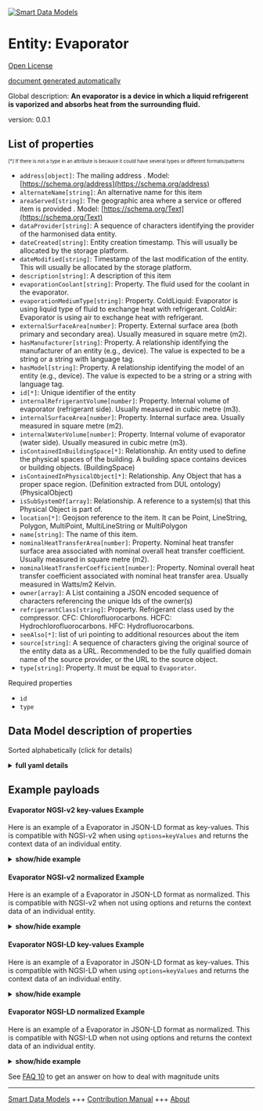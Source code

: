 <!-- 10-Header -->  
[![Smart Data Models](https://smartdatamodels.org/wp-content/uploads/2022/01/SmartDataModels_logo.png "Logo")](https://smartdatamodels.org)  
Entity: Evaporator  
==================<!-- /10-Header -->  
<!-- 15-License -->  
[Open License](https://github.com/smart-data-models//dataModel.S4BLDG/blob/master/Evaporator/LICENSE.md)  
[document generated automatically](https://docs.google.com/presentation/d/e/2PACX-1vTs-Ng5dIAwkg91oTTUdt8ua7woBXhPnwavZ0FxgR8BsAI_Ek3C5q97Nd94HS8KhP-r_quD4H0fgyt3/pub?start=false&loop=false&delayms=3000#slide=id.gb715ace035_0_60)  
<!-- /15-License -->  
<!-- 20-Description -->  
Global description: **An evaporator is a device in which a liquid refrigerent is vaporized and absorbs heat from the surrounding fluid.**  
version: 0.0.1  
<!-- /20-Description -->  
<!-- 30-PropertiesList -->  

## List of properties  

<sup><sub>[*] If there is not a type in an attribute is because it could have several types or different formats/patterns</sub></sup>  
- `address[object]`: The mailing address  . Model: [https://schema.org/address](https://schema.org/address)- `alternateName[string]`: An alternative name for this item  - `areaServed[string]`: The geographic area where a service or offered item is provided  . Model: [https://schema.org/Text](https://schema.org/Text)- `dataProvider[string]`: A sequence of characters identifying the provider of the harmonised data entity.  - `dateCreated[string]`: Entity creation timestamp. This will usually be allocated by the storage platform.  - `dateModified[string]`: Timestamp of the last modification of the entity. This will usually be allocated by the storage platform.  - `description[string]`: A description of this item  - `evaporationCoolant[string]`: Property. The fluid used for the coolant in the evaporator.  - `evaporationMediumType[string]`: Property. ColdLiquid: Evaporator is using liquid type of fluid to exchange heat with refrigerant. ColdAir: Evaporator is using air to exchange heat with refrigerant.  - `externalSurfaceArea[number]`: Property. External surface area (both primary and secondary area). Usually measured in square metre (m2).  - `hasManufacturer[string]`: Property. A relationship identifying the manufacturer of an entity (e.g., device). The value is expected to be a string or a string with language tag.  - `hasModel[string]`: Property. A relationship identifying the model of an entity (e.g., device). The value is expected to be a string or a string with language tag.  - `id[*]`: Unique identifier of the entity  - `internalRefrigerantVolume[number]`: Property. Internal volume of evaporator (refrigerant side). Usually measured in cubic metre (m3).  - `internalSurfaceArea[number]`: Property. Internal surface area. Usually measured in square metre (m2).  - `internalWaterVolume[number]`: Property. Internal volume of evaporator (water side). Usually measured in cubic metre (m3).  - `isContainedInBuildingSpace[*]`: Relationship. An entity used to define the physical spaces of the building. A building space contains devices or building objects. (BuildingSpace)  - `isContainedInPhysicalObject[*]`: Relationship. Any Object that has a proper space region.  (Definition extracted from DUL ontology) (PhysicalObject)  - `isSubSystemOf[array]`: Relationship. A reference to a system(s) that this Physical Object is part of.  - `location[*]`: Geojson reference to the item. It can be Point, LineString, Polygon, MultiPoint, MultiLineString or MultiPolygon  - `name[string]`: The name of this item.  - `nominalHeatTransferArea[number]`: Property. Nominal heat transfer surface area associated with nominal overall heat transfer coefficient. Usually measured in square metre (m2).  - `nominalHeatTransferCoefficient[number]`: Property. Nominal overall heat transfer coefficient associated with nominal heat transfer area. Usually measured in Watts/m2 Kelvin.  - `owner[array]`: A List containing a JSON encoded sequence of characters referencing the unique Ids of the owner(s)  - `refrigerantClass[string]`: Property. Refrigerant class used by the compressor. CFC: Chlorofluorocarbons. HCFC: Hydrochlorofluorocarbons. HFC: Hydrofluorocarbons.  - `seeAlso[*]`: list of uri pointing to additional resources about the item  - `source[string]`: A sequence of characters giving the original source of the entity data as a URL. Recommended to be the fully qualified domain name of the source provider, or the URL to the source object.  - `type[string]`: Property. It must be equal to `Evaporator`.  <!-- /30-PropertiesList -->  
<!-- 35-RequiredProperties -->  
Required properties  
- `id`  - `type`  <!-- /35-RequiredProperties -->  
<!-- 40-RequiredProperties -->  
<!-- /40-RequiredProperties -->  
<!-- 50-DataModelHeader -->  
## Data Model description of properties  
Sorted alphabetically (click for details)  
<!-- /50-DataModelHeader -->  
<!-- 60-ModelYaml -->  
<details><summary><strong>full yaml details</strong></summary>    
```yaml  
Evaporator:    
  description: An evaporator is a device in which a liquid refrigerent is vaporized and absorbs heat from the surrounding fluid.    
  properties:    
    address:    
      description: The mailing address    
      properties:    
        addressCountry:    
          description: 'Property. The country. For example, Spain. Model:''https://schema.org/addressCountry'''    
          type: string    
        addressLocality:    
          description: 'Property. The locality in which the street address is, and which is in the region. Model:''https://schema.org/addressLocality'''    
          type: string    
        addressRegion:    
          description: 'Property. The region in which the locality is, and which is in the country. Model:''https://schema.org/addressRegion'''    
          type: string    
        district:    
          description: 'A district is a type of administrative division that, in some countries, is managed by the local government.'    
          type: string    
        postOfficeBoxNumber:    
          description: 'Property. The post office box number for PO box addresses. For example, 03578. Model:''https://schema.org/postOfficeBoxNumber'''    
          type: string    
        postalCode:    
          description: 'Property. The postal code. For example, 24004. Model:''https://schema.org/https://schema.org/postalCode'''    
          type: string    
        streetAddress:    
          description: 'Property. The street address. Model:''https://schema.org/streetAddress'''    
          type: string    
        streetNr:    
          description: Number identifying a specific property on a public street.    
          type: string    
      type: object    
      x-ngsi:    
        model: https://schema.org/address    
        type: Property    
    alternateName:    
      description: An alternative name for this item    
      type: string    
      x-ngsi:    
        type: Property    
    areaServed:    
      description: The geographic area where a service or offered item is provided    
      type: string    
      x-ngsi:    
        model: https://schema.org/Text    
        type: Property    
    dataProvider:    
      description: A sequence of characters identifying the provider of the harmonised data entity.    
      type: string    
      x-ngsi:    
        type: Property    
    dateCreated:    
      description: Entity creation timestamp. This will usually be allocated by the storage platform.    
      format: date-time    
      type: string    
      x-ngsi:    
        type: Property    
    dateModified:    
      description: Timestamp of the last modification of the entity. This will usually be allocated by the storage platform.    
      format: date-time    
      type: string    
      x-ngsi:    
        type: Property    
    description:    
      description: A description of this item    
      type: string    
      x-ngsi:    
        type: Property    
    evaporationCoolant:    
      description: Property. The fluid used for the coolant in the evaporator.    
      type: string    
      x-ngsi:    
        type: Property    
    evaporationMediumType:    
      description: 'Property. ColdLiquid: Evaporator is using liquid type of fluid to exchange heat with refrigerant. ColdAir: Evaporator is using air to exchange heat with refrigerant.'    
      type: string    
      x-ngsi:    
        type: Property    
    externalSurfaceArea:    
      description: Property. External surface area (both primary and secondary area). Usually measured in square metre (m2).    
      type: number    
      x-ngsi:    
        type: Property    
    hasManufacturer:    
      description: 'Property. A relationship identifying the manufacturer of an entity (e.g., device). The value is expected to be a string or a string with language tag.'    
      type: string    
      x-ngsi:    
        type: Property    
    hasModel:    
      description: 'Property. A relationship identifying the model of an entity (e.g., device). The value is expected to be a string or a string with language tag.'    
      type: string    
      x-ngsi:    
        type: Property    
    id:    
      anyOf: &evaporator_-_properties_-_iscontainedinbuildingspace_-_anyof    
        - description: Property. Identifier format of any NGSI entity    
          maxLength: 256    
          minLength: 1    
          pattern: ^[\w\-\.\{\}\$\+\*\[\]`|~^@!,:\\]+$    
          type: string    
        - description: Property. Identifier format of any NGSI entity    
          format: uri    
          type: string    
      description: Unique identifier of the entity    
      x-ngsi:    
        type: Property    
    internalRefrigerantVolume:    
      description: Property. Internal volume of evaporator (refrigerant side). Usually measured in cubic metre (m3).    
      type: number    
      x-ngsi:    
        type: Property    
    internalSurfaceArea:    
      description: Property. Internal surface area. Usually measured in square metre (m2).    
      type: number    
      x-ngsi:    
        type: Property    
    internalWaterVolume:    
      description: Property. Internal volume of evaporator (water side). Usually measured in cubic metre (m3).    
      type: number    
      x-ngsi:    
        type: Property    
    isContainedInBuildingSpace:    
      anyOf: *evaporator_-_properties_-_iscontainedinbuildingspace_-_anyof    
      description: Relationship. An entity used to define the physical spaces of the building. A building space contains devices or building objects. (BuildingSpace)    
      x-ngsi:    
        type: Property    
    isContainedInPhysicalObject:    
      anyOf: *evaporator_-_properties_-_iscontainedinbuildingspace_-_anyof    
      description: Relationship. Any Object that has a proper space region.  (Definition extracted from DUL ontology) (PhysicalObject)    
      x-ngsi:    
        type: Property    
    isSubSystemOf:    
      description: Relationship. A reference to a system(s) that this Physical Object is part of.    
      items:    
        anyOf: *evaporator_-_properties_-_iscontainedinbuildingspace_-_anyof    
        description: Property. Unique identifier of the entity    
      type: array    
      x-ngsi:    
        type: Relationship    
    location:    
      description: 'Geojson reference to the item. It can be Point, LineString, Polygon, MultiPoint, MultiLineString or MultiPolygon'    
      oneOf:    
        - description: GeoProperty. Geojson reference to the item. Point    
          properties:    
            bbox:    
              items:    
                type: number    
              minItems: 4    
              type: array    
            coordinates:    
              items:    
                type: number    
              minItems: 2    
              type: array    
            type:    
              enum:    
                - Point    
              type: string    
          required:    
            - type    
            - coordinates    
          title: GeoJSON Point    
          type: object    
        - description: GeoProperty. Geojson reference to the item. LineString    
          properties:    
            bbox:    
              items:    
                type: number    
              minItems: 4    
              type: array    
            coordinates:    
              items:    
                items:    
                  type: number    
                minItems: 2    
                type: array    
              minItems: 2    
              type: array    
            type:    
              enum:    
                - LineString    
              type: string    
          required:    
            - type    
            - coordinates    
          title: GeoJSON LineString    
          type: object    
        - description: GeoProperty. Geojson reference to the item. Polygon    
          properties:    
            bbox:    
              items:    
                type: number    
              minItems: 4    
              type: array    
            coordinates:    
              items:    
                items:    
                  items:    
                    type: number    
                  minItems: 2    
                  type: array    
                minItems: 4    
                type: array    
              type: array    
            type:    
              enum:    
                - Polygon    
              type: string    
          required:    
            - type    
            - coordinates    
          title: GeoJSON Polygon    
          type: object    
        - description: GeoProperty. Geojson reference to the item. MultiPoint    
          properties:    
            bbox:    
              items:    
                type: number    
              minItems: 4    
              type: array    
            coordinates:    
              items:    
                items:    
                  type: number    
                minItems: 2    
                type: array    
              type: array    
            type:    
              enum:    
                - MultiPoint    
              type: string    
          required:    
            - type    
            - coordinates    
          title: GeoJSON MultiPoint    
          type: object    
        - description: GeoProperty. Geojson reference to the item. MultiLineString    
          properties:    
            bbox:    
              items:    
                type: number    
              minItems: 4    
              type: array    
            coordinates:    
              items:    
                items:    
                  items:    
                    type: number    
                  minItems: 2    
                  type: array    
                minItems: 2    
                type: array    
              type: array    
            type:    
              enum:    
                - MultiLineString    
              type: string    
          required:    
            - type    
            - coordinates    
          title: GeoJSON MultiLineString    
          type: object    
        - description: GeoProperty. Geojson reference to the item. MultiLineString    
          properties:    
            bbox:    
              items:    
                type: number    
              minItems: 4    
              type: array    
            coordinates:    
              items:    
                items:    
                  items:    
                    items:    
                      type: number    
                    minItems: 2    
                    type: array    
                  minItems: 4    
                  type: array    
                type: array    
              type: array    
            type:    
              enum:    
                - MultiPolygon    
              type: string    
          required:    
            - type    
            - coordinates    
          title: GeoJSON MultiPolygon    
          type: object    
      x-ngsi:    
        type: GeoProperty    
    name:    
      description: The name of this item.    
      type: string    
      x-ngsi:    
        type: Property    
    nominalHeatTransferArea:    
      description: Property. Nominal heat transfer surface area associated with nominal overall heat transfer coefficient. Usually measured in square metre (m2).    
      type: number    
      x-ngsi:    
        type: Property    
    nominalHeatTransferCoefficient:    
      description: Property. Nominal overall heat transfer coefficient associated with nominal heat transfer area. Usually measured in Watts/m2 Kelvin.    
      type: number    
      x-ngsi:    
        type: Property    
    owner:    
      description: A List containing a JSON encoded sequence of characters referencing the unique Ids of the owner(s)    
      items:    
        anyOf: *evaporator_-_properties_-_iscontainedinbuildingspace_-_anyof    
        description: Property. Unique identifier of the entity    
      type: array    
      x-ngsi:    
        type: Property    
    refrigerantClass:    
      description: 'Property. Refrigerant class used by the compressor. CFC: Chlorofluorocarbons. HCFC: Hydrochlorofluorocarbons. HFC: Hydrofluorocarbons.'    
      type: string    
      x-ngsi:    
        type: Property    
    seeAlso:    
      description: list of uri pointing to additional resources about the item    
      oneOf:    
        - items:    
            format: uri    
            type: string    
          minItems: 1    
          type: array    
        - format: uri    
          type: string    
      x-ngsi:    
        type: Property    
    source:    
      description: 'A sequence of characters giving the original source of the entity data as a URL. Recommended to be the fully qualified domain name of the source provider, or the URL to the source object.'    
      type: string    
      x-ngsi:    
        type: Property    
    type:    
      description: Property. It must be equal to `Evaporator`.    
      enum:    
        - Evaporator    
      type: string    
      x-ngsi:    
        type: Property    
  required:    
    - id    
    - type    
  type: object    
  x-derived-from: "https://saref.etsi.org/saref4bldg/v1.1.2/#s4bldg:Evaporator"    
  x-disclaimer: 'Redistribution and use in source and binary forms, with or without modification, are permitted  provided that the license conditions are met. Copyleft (c) 2022 Contributors to Smart Data Models Program'    
  x-license-url: https://github.com/smart-data-models/dataModel.S4BLDG/blob/master/Evaporator/LICENSE.md    
  x-model-schema: https://smart-data-models.github.com/dataModel.SAREF4BLDG/Evaporator/schema.json    
  x-model-tags: SAREF Evaporator    
  x-version: 0.0.1    
```  
</details>    
<!-- /60-ModelYaml -->  
<!-- 70-MiddleNotes -->  
<!-- /70-MiddleNotes -->  
<!-- 80-Examples -->  
## Example payloads    
#### Evaporator NGSI-v2 key-values Example    
Here is an example of a Evaporator in JSON-LD format as key-values. This is compatible with NGSI-v2 when  using `options=keyValues` and returns the context data of an individual entity.  
<details><summary><strong>show/hide example</strong></summary>    
```json  
{  
  "id": "urn:ngsi-ld:Evaporator:052fc49c-111f-420b-a8e2-51fe3338d2b1",  
  "type": "Evaporator",  
  "evaporationCoolant": "Martinique",  
  "evaporationMediumType": "e-markets",  
  "externalSurfaceArea": {  
    "type": "Measurement",  
    "value": {  
      "unitCode": "m2",  
      "observedAt": "2023-01-25T22:25:21Z",  
      "value": 0.5908980288694448  
    }  
  },  
  "internalRefrigerantVolume": {  
    "type": "Measurement",  
    "value": {  
      "unitCode": "m3",  
      "observedAt": "2023-01-26T13:10:15Z",  
      "value": 0.6284120974003947  
    }  
  },  
  "internalSurfaceArea": {  
    "type": "Measurement",  
    "value": {  
      "unitCode": "m2",  
      "observedAt": "2023-01-26T09:19:30Z",  
      "value": 0.9343787028327242  
    }  
  },  
  "internalWaterVolume": {  
    "type": "Measurement",  
    "value": {  
      "unitCode": "m3",  
      "observedAt": "2023-01-26T05:01:07Z",  
      "value": 0.6490547902275666  
    }  
  },  
  "nominalHeatTransferArea": {  
    "type": "Measurement",  
    "value": {  
      "unitCode": "m2",  
      "observedAt": "2023-01-26T14:02:50Z",  
      "value": 0.4294965931834158  
    }  
  },  
  "nominalHeatTransferCoefficient": {  
    "type": "Measurement",  
    "value": {  
      "unitCode": "Kelvin",  
      "observedAt": "2023-01-26T09:00:31Z",  
      "value": 0.8081650097718576  
    }  
  },  
  "refrigerantClass": "Jewelery, Music & Games",  
  "isContainedInBuildingSpace": "urn:ngsi-ld:BuildingSpace:51c0dbf1-adcc-4d2c-b3ea-90aa62cb494f",  
  "isContainedInPhysicalObject": "urn:ngsi-ld:PhysicalObject:c5bac51f-5e2b-4152-9eb1-96959129eb27",  
  "isSubSystemOf": [  
    "urn:ngsi-ld:System:67f3cbde-6a56-4f0b-9085-ddcee5f7e9fa",  
    "urn:ngsi-ld:System:3e056ae8-5498-4141-9bca-6f9b2eb03b67",  
    "urn:ngsi-ld:System:6692437c-d2c6-4ba0-9386-3a7e0f49d10d"  
  ],  
  "hasManufacturer": "Evaporator Company Inc.",  
  "hasModel": "Evaporator 0.1.2",  
  "dateCreated": "2023-01-26T00:54:03Z",  
  "dateModified": "2023-01-25T16:56:18Z",  
  "source": "Import",  
  "name": "Evaporator",  
  "alternateName": "Evaporator type 2",  
  "description": "Evaporator of limited Evaporator types",  
  "dataProvider": "IFC file"  
}  
```  
</details>  
#### Evaporator NGSI-v2 normalized Example    
Here is an example of a Evaporator in JSON-LD format as normalized. This is compatible with NGSI-v2 when not using options and returns the context data of an individual entity.  
<details><summary><strong>show/hide example</strong></summary>    
```json  
{  
  "id": "urn:ngsi-ld:Evaporator:c9337df1-e99a-43a3-9f15-425e35abf54a",  
  "type": "Evaporator",  
  "evaporationCoolant": {  
    "type": "Text",  
    "value": "seamless"  
  },  
  "evaporationMediumType": {  
    "type": "Text",  
    "value": "Pike"  
  },  
  "externalSurfaceArea": {  
    "type": "Measurement",  
    "value": 0.07191726989654268  
  },  
  "internalRefrigerantVolume": {  
    "type": "Measurement",  
    "value":  0.20250063780044392  
  },  
  "internalSurfaceArea": {  
    "type": "Measurement",  
    "value":  0.33350088977343506  
  },  
  "internalWaterVolume": {  
    "type": "Measurement",  
    "value":  0.8525147046941662  
  },  
  "nominalHeatTransferArea": {  
    "type": "Measurement",  
    "value":  0.7335123054536791  
  },  
  "nominalHeatTransferCoefficient": {  
    "type": "Measurement",  
    "value":  0.23696481410868975  
  },  
  "refrigerantClass": {  
    "type": "Text",  
    "value": "Incredible"  
  },  
  "isContainedInBuildingSpace": {  
    "type": "URI",  
    "value": "urn:ngsi-ld:BuildingSpace:1d3c18d5-3c73-4b33-ac02-be885911a9c2"  
  },  
  "isContainedInPhysicalObject": {  
    "type": "URI",  
    "value": "urn:ngsi-ld:PhysicalObject:c2a99f87-20d2-4a3e-8869-9ccb703023f7"  
  },  
  "isSubSystemOf": {  
    "type": "array",  
    "value": [  
      {  
        "type": "URI",  
        "value": "urn:ngsi-ld:System:9905fd33-a0dd-465c-821e-7179621c4cd2"  
      },  
      {  
        "type": "URI",  
        "value": "urn:ngsi-ld:System:912b3134-8a54-4576-9e70-68f7d814a681"  
      },  
      {  
        "type": "URI",  
        "value": "urn:ngsi-ld:System:46197de5-7d87-4a26-9d32-4e62dd387c93"  
      }  
    ]  
  },  
  "hasManufacturer": {  
    "type": "Text",  
    "value": "Evaporator Company Inc."  
  },  
  "hasModel": {  
    "type": "Text",  
    "value": "Evaporator 0.1.2"  
  },  
  "dateCreated": {  
    "type": "DateTime",  
    "value": "2023-01-25T19:39:32.5598858+01:00"  
  },  
  "dateModified": {  
    "type": "DateTime",  
    "value": "2023-01-26T02:08:29.4163966+01:00"  
  },  
  "source": {  
    "type": "Text",  
    "value": "Import"  
  },  
  "name": {  
    "type": "Text",  
    "value": "Evaporator"  
  },  
  "alternateName": {  
    "type": "Text",  
    "value": "Evaporator type 2"  
  },  
  "description": {  
    "type": "Text",  
    "value": "Evaporator of limited Evaporator types"  
  },  
  "dataProvider": {  
    "type": "Text",  
    "value": "IFC file"  
  }  
}  
```  
</details>  
#### Evaporator NGSI-LD key-values Example    
Here is an example of a Evaporator in JSON-LD format as key-values. This is compatible with NGSI-LD when  using `options=keyValues` and returns the context data of an individual entity.  
<details><summary><strong>show/hide example</strong></summary>    
```json  
{  
  "id": "urn:ngsi-ld:Evaporator:052fc49c-111f-420b-a8e2-51fe3338d2b1",  
  "type": "Evaporator",  
  "evaporationCoolant": "Martinique",  
  "evaporationMediumType": "e-markets",  
  "externalSurfaceArea": 0.5908980288694448,  
  "internalRefrigerantVolume": 0.6284120974003947,  
  "internalSurfaceArea": 0.9343787028327242,  
  "internalWaterVolume": 0.6490547902275666,  
  "nominalHeatTransferArea": 0.4294965931834158,  
  "nominalHeatTransferCoefficient": 0.8081650097718576,  
  "refrigerantClass": "Jewelery, Music & Games",  
  "isContainedInBuildingSpace": "urn:ngsi-ld:BuildingSpace:51c0dbf1-adcc-4d2c-b3ea-90aa62cb494f",  
  "isContainedInPhysicalObject": "urn:ngsi-ld:PhysicalObject:c5bac51f-5e2b-4152-9eb1-96959129eb27",  
  "isSubSystemOf": [  
    "urn:ngsi-ld:System:67f3cbde-6a56-4f0b-9085-ddcee5f7e9fa",  
    "urn:ngsi-ld:System:3e056ae8-5498-4141-9bca-6f9b2eb03b67",  
    "urn:ngsi-ld:System:6692437c-d2c6-4ba0-9386-3a7e0f49d10d"  
  ],  
  "hasManufacturer": "Evaporator Company Inc.",  
  "hasModel": "Evaporator 0.1.2",  
  "dateCreated": "2023-01-26T00:54:03Z",  
  "dateModified": "2023-01-25T16:56:18Z",  
  "source": "Import",  
  "name": "Evaporator",  
  "alternateName": "Evaporator type 2",  
  "description": "Evaporator of limited Evaporator types",  
  "dataProvider": "IFC file",  
  "@context": [  
    "https://raw.githubusercontent.com/smart-data-models/dataModel.S4BLDG/master/context.jsonld",  
    "https://uri.etsi.org/ngsi-ld/v1/ngsi-ld-core-context.jsonld"  
  ]  
}  
```  
</details>  
#### Evaporator NGSI-LD normalized Example    
Here is an example of a Evaporator in JSON-LD format as normalized. This is compatible with NGSI-LD when not using options and returns the context data of an individual entity.  
<details><summary><strong>show/hide example</strong></summary>    
```json  
{  
  "id": "urn:ngsi-ld:Evaporator:012ce978-0915-4322-82cf-64be00f886e6",  
  "type": "Evaporator",  
  "evaporationCoolant": {  
    "type": "Property",  
    "value": "Generic"  
  },  
  "evaporationMediumType": {  
    "type": "Property",  
    "value": "ROI"  
  },  
  "externalSurfaceArea": {  
    "type": "Property",  
    "unitCode": "m2",  
    "observedAt": "2023-01-26T01:26:06Z",  
    "value": 0.40305559655625467  
  },  
  "internalRefrigerantVolume": {  
    "type": "Property",  
    "unitCode": "m3",  
    "observedAt": "2023-01-26T04:37:57Z",  
    "value": 0.9165377999786634  
  },  
  "internalSurfaceArea": {  
    "type": "Property",  
    "unitCode": "m2",  
    "observedAt": "2023-01-26T07:59:30Z",  
    "value": 0.11705017875360657  
  },  
  "internalWaterVolume": {  
    "type": "Property",  
    "unitCode": "m3",  
    "observedAt": "2023-01-26T13:18:36Z",  
    "value": 0.6445386560470906  
  },  
  "nominalHeatTransferArea": {  
    "type": "Property",  
    "unitCode": "m2",  
    "observedAt": "2023-01-25T18:46:49Z",  
    "value": 0.20771410507872068  
  },  
  "nominalHeatTransferCoefficient": {  
    "type": "Property",  
    "unitCode": "Kelvin",  
    "observedAt": "2023-01-26T11:33:53Z",  
    "value": 0.029467682176717913  
  },  
  "refrigerantClass": {  
    "type": "Property",  
    "value": "Directives"  
  },  
  "isContainedInBuildingSpace": {  
    "type": "Relationship",  
    "object": "urn:ngsi-ld:BuildingSpace:09942ed6-b0b8-4968-a57d-e48b8fd062f9"  
  },  
  "isContainedInPhysicalObject": {  
    "type": "Relationship",  
    "object": "urn:ngsi-ld:PhysicalObject:9f7d6071-a0a0-4b9d-9707-b59804cef5a8"  
  },  
  "isSubSystemOf": [  
    {  
      "type": "Relationship",  
      "object": "urn:ngsi-ld:System:cb2ff8f9-5b3a-48f2-a576-c7a632297517"  
    },  
    {  
      "type": "Relationship",  
      "object": "urn:ngsi-ld:System:c9865d23-d9da-47f2-875a-1f0beb5bbf09"  
    },  
    {  
      "type": "Relationship",  
      "object": "urn:ngsi-ld:System:18016c6a-4548-4adc-a84c-c62c94e34393"  
    }  
  ],  
  "hasManufacturer": {  
    "type": "Property",  
    "value": "Evaporator Company Inc."  
  },  
  "hasModel": {  
    "type": "Property",  
    "value": "Evaporator 0.1.2"  
  },  
  "dateCreated": {  
    "type": "Property",  
    "value": "2023-01-26T06:49:33Z"  
  },  
  "dateModified": {  
    "type": "Property",  
    "value": "2023-01-26T02:39:15Z"  
  },  
  "source": {  
    "type": "Property",  
    "value": "Import"  
  },  
  "name": {  
    "type": "Property",  
    "value": "Evaporator"  
  },  
  "alternateName": {  
    "type": "Property",  
    "value": "Evaporator type 2"  
  },  
  "description": {  
    "type": "Property",  
    "value": "Evaporator of limited Evaporator types"  
  },  
  "dataProvider": {  
    "type": "Property",  
    "value": "IFC file"  
  },  
  "@context": [  
    "https://raw.githubusercontent.com/smart-data-models/dataModel.S4BLDG/master/context.jsonld",  
    "https://uri.etsi.org/ngsi-ld/v1/ngsi-ld-core-context.jsonld"  
  ]  
}  
```  
</details><!-- /80-Examples -->  
<!-- 90-FooterNotes -->  
<!-- /90-FooterNotes -->  
<!-- 95-Units -->  
See [FAQ 10](https://smartdatamodels.org/index.php/faqs/) to get an answer on how to deal with magnitude units  
<!-- /95-Units -->  
<!-- 97-LastFooter -->  
---  
[Smart Data Models](https://smartdatamodels.org) +++ [Contribution Manual](https://bit.ly/contribution_manual) +++ [About](https://bit.ly/Introduction_SDM)<!-- /97-LastFooter -->  
